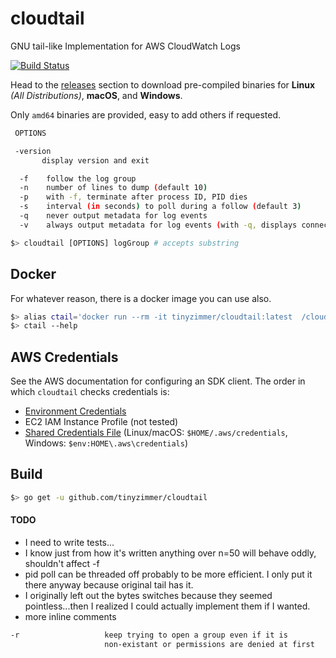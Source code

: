 # cloudtail
GNU tail-like Implementation for AWS CloudWatch Logs

[![Build Status](https://travis-ci.com/tinyzimmer/cloudtail.svg?branch=master)](https://travis-ci.com/tinyzimmer/cloudtail)

Head to the [releases](https://github.com/tinyzimmer/cloudtail/releases) section to download pre-compiled binaries for **Linux** *(All Distributions)*, **macOS**, and **Windows**.

Only `amd64` binaries are provided, easy to add others if requested.

```bash
 OPTIONS

 -version
       display version and exit

  -f    follow the log group
  -n    number of lines to dump (default 10)
  -p    with -f, terminate after process ID, PID dies
  -s    interval (in seconds) to poll during a follow (default 3)
  -q    never output metadata for log events
  -v    always output metadata for log events (with -q, displays connect info)

$> cloudtail [OPTIONS] logGroup # accepts substring
```

## Docker

For whatever reason, there is a docker image you can use also.

```bash
$> alias ctail='docker run --rm -it tinyzimmer/cloudtail:latest  /cloudtail'
$> ctail --help
```

## AWS Credentials

See the AWS documentation for configuring an SDK client. The order in which `cloudtail` checks credentials is:

 - [Environment Credentials](https://docs.aws.amazon.com/cli/latest/userguide/cli-environment.html)
 - EC2 IAM Instance Profile (not tested)
 - [Shared Credentials File](https://docs.aws.amazon.com/ses/latest/DeveloperGuide/create-shared-credentials-file.html) (Linux/macOS: `$HOME/.aws/credentials`, Windows: `$env:HOME\.aws\credentials`)

## Build

```bash
$> go get -u github.com/tinyzimmer/cloudtail
```

#### TODO

- I need to write tests...
- I know just from how it's written anything over n=50 will behave oddly, shouldn't affect -f
- pid poll can be threaded off probably to be more efficient. I only put it there anyway because original tail has it.
- I originally left out the bytes switches because they seemed pointless...then I realized I could actually implement them if I wanted.
- more inline comments

```bash
-r                   keep trying to open a group even if it is
                     non-existant or permissions are denied at first
```
